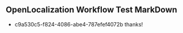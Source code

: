 ## OpenLocalization Workflow Test MarkDown
* c9a530c5-f824-4086-abe4-787efef4072b thanks!

<!--HONumber=Jul16_HO2-->


